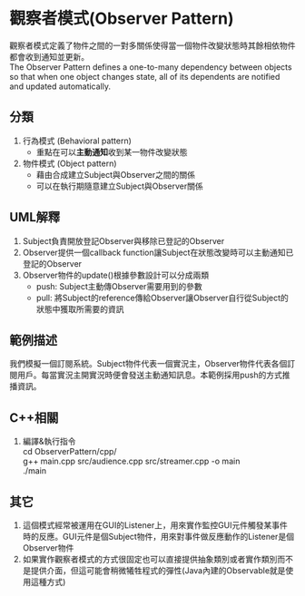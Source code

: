 # 觀察者模式(Observer Pattern)
觀察者模式定義了物件之間的一對多關係使得當一個物件改變狀態時其餘相依物件都會收到通知並更新。  
The Observer Pattern defines a one-to-many dependency between objects so that when one object changes state, all of its dependents are notified and updated automatically.


## 分類
1. 行為模式 (Behavioral pattern)
   - 重點在可以**主動通知**收到某一物件改變狀態
1. 物件模式 (Object pattern)
   - 藉由合成建立Subject與Observer之間的關係
   - 可以在執行期隨意建立Subject與Observer關係


## UML解釋
1. Subject負責開放登記Observer與移除已登記的Observer
2. Observer提供一個callback function讓Subject在狀態改變時可以主動通知已登記的Observer
3. Observer物件的update()根據參數設計可以分成兩類
   - push: Subject主動傳Observer需要用到的參數
   - pull: 將Subject的reference傳給Observer讓Observer自行從Subject的狀態中獲取所需要的資訊


## 範例描述
我們模擬一個訂閱系統。Subject物件代表一個實況主，Observer物件代表各個訂閱用戶。每當實況主開實況時便會發送主動通知訊息。本範例採用push的方式推播資訊。


## C++相關
1. 編譯&執行指令  
cd ObserverPattern/cpp/  
g++ main.cpp src/audience.cpp src/streamer.cpp -o main  
./main


## 其它
1. 這個模式經常被運用在GUI的Listener上，用來實作監控GUI元件觸發某事件時的反應。GUI元件是個Subject物件，用來對事件做反應動作的Listener是個Observer物件
2. 如果實作觀察者模式的方式很固定也可以直接提供抽象類別或者實作類別而不是提供介面，但這可能會稍微犧牲程式的彈性(Java內建的Observable就是使用這種方式)
